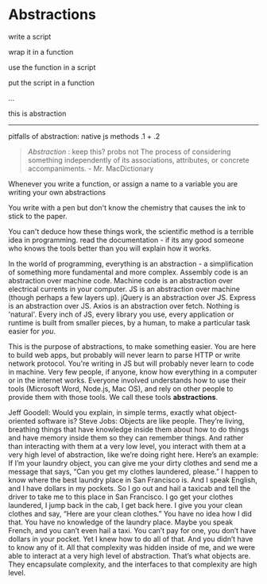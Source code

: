 # Abstractions

write a script

wrap it in a function

use the function in a script

put the script in a function 

...

this is abstraction

___

pitfalls of abstraction:
	native js methods
	.1 + .2





> _Abstraction_ :  keep this?  probs not
The process of considering something independently of its associations, attributes, or concrete accompaniments.   - Mr. MacDictionary


Whenever you write a function, or assign a name to a variable you are writing your own abstractions

You write with a pen but don't know the chemistry that causes the ink to stick to the paper.  

You can't deduce how these things work, the scientific method is a terrible idea in programming.  read the documentation - if its any good someone who knows the tools better than you will explain how it works.

In the world of programming, everything is an abstraction - a simplification of something more fundamental and more complex.  Assembly code is an abstraction over machine code. Machine code is an abstraction over electrical currents in your computer. JS is an abstraction over machine (though perhaps a few layers up).  jQuery is an abstraction over JS.  Express is an abstraction over JS. Axios is an abstraction over fetch. Nothing is 'natural'.  Every inch of JS, every library you use, every application or runtime is built from smaller pieces, by a human, to make a particular task easier for _you_.

This is the purpose of abstractions, to make something easier.  You are here to build web apps, but probably will never learn to parse HTTP or write network protocol.  You're writing in JS but will probably never learn to code in machine.  Very few people, if anyone, know how everything in a computer or in the internet works.  Everyone involved understands how to use their tools (Microsoft Word, Node.js, Mac OS), and rely on other people to provide them with those tools.  We call these tools __abstractions__.




Jeff Goodell: Would you explain, in simple terms, exactly what object-oriented software is?
Steve Jobs: Objects are like people. They’re living, breathing things that have knowledge inside them about how to do things and have memory inside them so they can remember things. And rather than interacting with them at a very low level, you interact with them at a very high level of abstraction, like we’re doing right here.
Here’s an example: If I’m your laundry object, you can give me your dirty clothes and send me a message that says, “Can you get my clothes laundered, please.” I happen to know where the best laundry place in San Francisco is. And I speak English, and I have dollars in my pockets. So I go out and hail a taxicab and tell the driver to take me to this place in San Francisco. I go get your clothes laundered, I jump back in the cab, I get back here. I give you your clean clothes and say, “Here are your clean clothes.”
You have no idea how I did that. You have no knowledge of the laundry place. Maybe you speak French, and you can’t even hail a taxi. You can’t pay for one, you don’t have dollars in your pocket. Yet I knew how to do all of that. And you didn’t have to know any of it. All that complexity was hidden inside of me, and we were able to interact at a very high level of abstraction. That’s what objects are. They encapsulate complexity, and the interfaces to that complexity are high level.